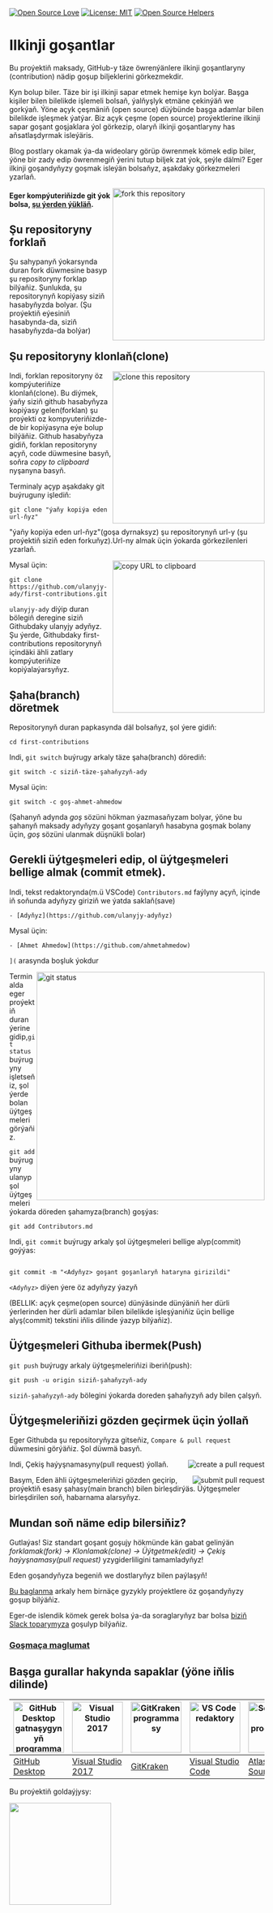 [![Open Source Love](https://firstcontributions.github.io/open-source-badges/badges/open-source-v1/open-source.svg)](https://github.com/firstcontributions/open-source-badges)
[![License: MIT](https://img.shields.io/badge/License-MIT-green.svg)](https://opensource.org/licenses/MIT)
[![Open Source Helpers](https://www.codetriage.com/roshanjossey/first-contributions/badges/users.svg)](https://www.codetriage.com/roshanjossey/first-contributions)


# Ilkinji goşantlar
Bu proýektiň maksady, GitHub-y täze öwrenýänlere ilkinji goşantlaryny (contribution) nädip goşup biljeklerini görkezmekdir.

Kyn bolup biler. Täze bir işi ilkinji sapar etmek hemişe kyn bolýar. Başga kişiler bilen bilelikde işlemeli bolsaň, ýalňyşlyk etmäne çekinýäň we gorkýaň. Ýöne açyk çeşmäniň (open source) düýbünde başga adamlar bilen bilelikde işleşmek ýatýar. Biz açyk çeşme (open source) proýektlerine ilkinji sapar goşant goşjaklara ýol görkezip, olaryň ilkinji goşantlaryny has aňsatlaşdyrmak isleýäris.

Blog postlary okamak ýa-da wideolary görüp öwrenmek kömek edip biler, ýöne bir zady edip öwrenmegiň ýerini tutup biljek zat ýok, şeýle dälmi? Eger ilkinji goşandyňyzy goşmak isleýän bolsaňyz, aşakdaky görkezmeleri yzarlaň.



<img align="right" width="300" src="https://firstcontributions.github.io/assets/Readme/fork.png" alt="fork this repository" />

#### Eger kompýuteriňizde git ýok bolsa, [şu ýerden ýükläň](https://docs.github.com/en/get-started/quickstart/set-up-git).

## Şu repositoryny forklaň

Şu sahypanyň ýokarsynda duran fork düwmesine basyp şu repositoryny forklap bilýaňiz.
Şunlukda, şu repositorynyň kopiýasy siziň hasabyňyzda bolyar. (Şu proýektiň eýesiniň hasabynda-da, siziň hasabyňyzda-da bolýar)

## Şu repositoryny klonlaň(clone)

<img align="right" width="300" src="https://firstcontributions.github.io/assets/Readme/clone.png" alt="clone this repository" />

Indi, forklan repositoryny öz kompýuteriňize klonlaň(clone). Bu diýmek, ýaňy siziň github hasabyňyza kopiýasy gelen(forklan) şu proýekti oz kompyuteriňizde-de bir kopiýasyna eýe bolup bilýäňiz. Github hasabyňyza gidiň, forklan repositoryny açyň, code düwmesine basyň, soňra _copy to clipboard_ nyşanyna basyň. 

Terminaly açyp aşakdaky git buýruguny işlediň:

```
git clone "ýaňy kopiýa eden url-ňyz"
```

"ýaňy kopiýa eden url-ňyz"(goşa dyrnaksyz) şu repositorynyň url-y (şu proýektiň siziň eden forkuňyz).Url-ny almak üçin ýokarda görkezilenleri yzarlaň.

<img align="right" width="300" src="https://firstcontributions.github.io/assets/Readme/copy-to-clipboard.png" alt="copy URL to clipboard" />

Mysal üçin:

```
git clone https://github.com/ulanyjy-ady/first-contributions.git
```

`ulanyjy-ady` diýip duran bölegiň deregine siziň Githubdaky ulanyjy adyňyz. Şu ýerde, Githubdaky first-contributions repositorynyň içindäki ähli zatlary kompýuteriňize kopiýalaýarsyňyz.

## Şaha(branch) döretmek

Repositorynyň duran papkasynda däl bolsaňyz, şol ýere gidiň:

```
cd first-contributions
```

Indi, `git switch` buýrugy arkaly täze şaha(branch) dörediň:

```
git switch -c siziň-täze-şahaňyzyň-ady
```

Mysal üçin:

```
git switch -c goş-ahmet-ahmedow
```

(Şahanyň adynda _goş_ sözüni hökman ýazmasaňyzam bolyar, ýöne bu şahanyň maksady adyňyzy goşant goşanlaryň hasabyna goşmak bolany üçin, _goş_ sözüni ulanmak düşnükli bolar)

## Gerekli üýtgeşmeleri edip, ol üýtgeşmeleri bellige almak (commit etmek).


Indi, tekst redaktorynda(m.ü VSCode) `Contributors.md` faýlyny açyň, içinde iň soňunda adyňyzy giriziň we ýatda saklaň(save)

```
- [Adyňyz](https://github.com/ulanyjy-adyňyz)
```

Mysal üçin:
```
- [Ahmet Ahmedow](https://github.com/ahmetahmedow)
```
```](``` arasynda boşluk ýokdur

<img align="right" width="450" src="https://firstcontributions.github.io/assets/Readme/git-status.png" alt="git status" />

Terminalda eger proýektiň duran ýerine gidip,```git status``` buýrugyny işletseňiz, şol ýerde bolan üýtgeşmeleri görýaňiz.

```git add ``` buýrugyny ulanyp şol üýtgeşmeleri ýokarda döreden şahamyza(branch) goşýas:


```
git add Contributors.md
```

Indi, `git commit` buýrugy arkaly şol üýtgeşmeleri bellige alyp(commit) goýýas:

```

git commit -m "<Adyňyz> goşant goşanlaryň hataryna girizildi"
```
`<Adyňyz>` diýen ýere öz adyňyzy ýazyň

(BELLIK: açyk çeşme(open source) dünýäsinde dünýäniň her dürli ýerlerinden her dürli adamlar bilen bilelikde işleşýaniňiz üçin bellige alyş(commit) tekstini iňlis dilinde ýazyp bilýaňiz).

## Üýtgeşmeleri Githuba ibermek(Push)

`git push` buýrugy arkaly üýtgeşmeleriňizi iberiň(push):

```
git push -u origin siziň-şahaňyzyň-ady
```

`siziň-şahaňyzyň-ady` bölegini ýokarda doreden şahaňyzyň ady bilen çalşyň.

## Üýtgeşmeleriňizi gözden geçirmek üçin ýollaň
Eger Githubda şu repositoryňyza gitseňiz, `Compare & pull request` düwmesini görýäňiz. Şol düwmä basyň.

<img style="float: right;" src="https://firstcontributions.github.io/assets/Readme/compare-and-pull.png" alt="create a pull request" />

Indi, Çekiş haýyşnamasyny(pull request) ýollaň.

<img style="float: right;" src="https://firstcontributions.github.io/assets/Readme/submit-pull-request.png" alt="submit pull request" />

Basym, Eden ähli üýtgeşmeleriňizi gözden geçirip, proýektiň esasy şahasy(main branch) bilen birleşdirýäs. Üýtgeşmeler birleşdirilen soň, habarnama alarsyňyz.


## Mundan soň näme edip bilersiňiz?

Gutlaýas! Siz standart goşant goşujy hökmünde kän gabat gelinýän _forklamak(fork) -> Klonlamak(clone) -> Üýtgetmek(edit) -> Çekiş haýyşnamasy(pull request)_ yzygiderliligini tamamladyňyz!

Eden goşandyňyza begeniň we dostlaryňyz bilen paýlaşyň!

[Bu baglanma](https://firstcontributions.github.io/#social-share) arkaly hem birnäçe gyzykly proýektlere öz goşandyňyzy goşup bilýäňiz.

Eger-de islendik kömek gerek bolsa ýa-da soraglaryňyz bar bolsa [biziň Slack toparymyza](https://join.slack.com/t/firstcontributors/shared_invite/zt-1hg51qkgm-Xc7HxhsiPYNN3ofX2_I8FA) goşulyp bilýaňiz.



### [Goşmaça maglumat](additional-material/git_workflow_scenarios/additional-material.md)

## Başga gurallar hakynda sapaklar (ýöne iňlis dilinde)

| <a href="gui-tool-tutorials/github-desktop-tutorial.md"><img alt="GitHub Desktop gatnaşygynyň programmasy" src="https://desktop.github.com/images/desktop-icon.svg" width="100"></a> | <a href="gui-tool-tutorials/github-windows-vs2017-tutorial.md"><img alt=" Visual Studio 2017" src="https://upload.wikimedia.org/wikipedia/commons/c/cd/Visual_Studio_2017_Logo.svg" width="100"></a> | <a href="gui-tool-tutorials/ gitkraken-tutorial.md"><img alt=" GitKraken programmasy" src="https://firstcontributions.github.io/assets/gui-tool-tutorials/gitkraken-tutorial/gk-icon.png" width="100"></a> | <a href="gui-tool-tutorials/github-windows-vs-code-tutorial.md"><img alt="VS Code redaktory" src="https://upload.wikimedia.org/wikipedia/commons/1/1c/Visual_Studio_Code_1.35_icon.png" width=100></a> | <a href="gui-tool-tutorials/sourcetree-macos-tutorial.md"><img alt=" Sourcetree programmasy" src="https://wac-cdn.atlassian.com/dam/jcr:81b15cde-be2e-4f4a-8af7-9436f4a1b431/Sourcetree-icon-blue.svg" width=100></a> | <a href="gui-tool-tutorials/github-windows-intellij-tutorial.md"><img alt="IntelliJ IDEA programmasy" src="https://upload.wikimedia.org/wikipedia/commons/thumb/9/9c/IntelliJ_IDEA_Icon.svg/512px-IntelliJ_IDEA_Icon.svg.png" width=100></a> |
| ----------------------------------------------------------------------------------------------------------------------------------------------------------- | --------------------------------------------------------------------------------------------------------------------------------------------------------------------------------------------------- | -------------------------------------------------------------------------------------------------------------------------------------------------------------------------------------------- | -------------------------------------------------------------------------------------------------------------------------------------------------------------------------------------------- | ------------------------------------------------------------------------------------------------------------------------------------------------------------------------------------------------------------ | -------------------------------------------------------------------------------------------------------------------------------------------------------------------------------------------------------------------------------- |
| [GitHub Desktop](gui-tool-tutorials/github-desktop-tutorial.md)                                                                                             | [Visual Studio 2017](gui-tool-tutorials/github-windows-vs2017-tutorial.md)                                                                                                                          | [GitKraken](gui-tool-tutorials/gitkraken-tutorial.md)                                                                                                                                        | [Visual Studio Code](gui-tool-tutorials/github-windows-vs-code-tutorial.md)                                                                                                                  | [Atlassian Sourcetree](gui-tool-tutorials/sourcetree-macos-tutorial.md)                                                                                                                                      | [IntelliJ IDEA](gui-tool-tutorials/github-windows-intellij-tutorial.md)                                                                                                                                                          |


<p>Bu proýektiň goldaýjysy:</p>
<p>
  <a href="https://www.digitalocean.com/">
    <img src="https://opensource.nyc3.cdn.digitaloceanspaces.com/attribution/assets/SVG/DO_Logo_horizontal_blue.svg" width="201px">
  </a>
</p>

